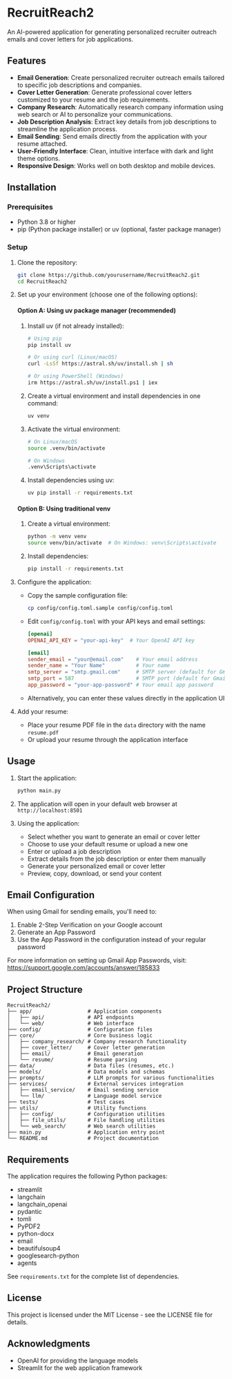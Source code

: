 # RecruitReach2

An AI-powered application for generating personalized recruiter outreach emails and cover letters for job applications.

## Features

- **Email Generation**: Create personalized recruiter outreach emails tailored to specific job descriptions and companies.
- **Cover Letter Generation**: Generate professional cover letters customized to your resume and the job requirements.
- **Company Research**: Automatically research company information using web search or AI to personalize your communications.
- **Job Description Analysis**: Extract key details from job descriptions to streamline the application process.
- **Email Sending**: Send emails directly from the application with your resume attached.
- **User-Friendly Interface**: Clean, intuitive interface with dark and light theme options.
- **Responsive Design**: Works well on both desktop and mobile devices.

## Installation

### Prerequisites

- Python 3.8 or higher
- pip (Python package installer) or uv (optional, faster package manager)

### Setup

1. Clone the repository:
   ```bash
   git clone https://github.com/yourusername/RecruitReach2.git
   cd RecruitReach2
   ```

2. Set up your environment (choose one of the following options):

   #### Option A: Using uv package manager (recommended)
   
   1. Install uv (if not already installed):
      ```bash
      # Using pip
      pip install uv
      
      # Or using curl (Linux/macOS)
      curl -LsSf https://astral.sh/uv/install.sh | sh
      
      # Or using PowerShell (Windows)
      irm https://astral.sh/uv/install.ps1 | iex
      ```
   
   2. Create a virtual environment and install dependencies in one command:
      ```bash
      uv venv
      ```
   
   3. Activate the virtual environment:
      ```bash
      # On Linux/macOS
      source .venv/bin/activate
      
      # On Windows
      .venv\Scripts\activate
      ```
   
   4. Install dependencies using uv:
      ```bash
      uv pip install -r requirements.txt
      ```
      
   #### Option B: Using traditional venv
   
   1. Create a virtual environment:
      ```bash
      python -m venv venv
      source venv/bin/activate  # On Windows: venv\Scripts\activate
      ```
   
   2. Install dependencies:
      ```bash
      pip install -r requirements.txt
      ```

3. Configure the application:
   - Copy the sample configuration file:
     ```bash
     cp config/config.toml.sample config/config.toml
     ```
   - Edit `config/config.toml` with your API keys and email settings:
     ```toml
     [openai]
     OPENAI_API_KEY = "your-api-key"  # Your OpenAI API key

     [email]
     sender_email = "your@email.com"    # Your email address
     sender_name = "Your Name"          # Your name
     smtp_server = "smtp.gmail.com"     # SMTP server (default for Gmail)
     smtp_port = 587                    # SMTP port (default for Gmail)
     app_password = "your-app-password" # Your email app password
     ```
   - Alternatively, you can enter these values directly in the application UI

4. Add your resume:
   - Place your resume PDF file in the `data` directory with the name `resume.pdf`
   - Or upload your resume through the application interface

## Usage

1. Start the application:
   ```bash
   python main.py
   ```

2. The application will open in your default web browser at `http://localhost:8501`

3. Using the application:
   - Select whether you want to generate an email or cover letter
   - Choose to use your default resume or upload a new one
   - Enter or upload a job description
   - Extract details from the job description or enter them manually
   - Generate your personalized email or cover letter
   - Preview, copy, download, or send your content

## Email Configuration

When using Gmail for sending emails, you'll need to:
1. Enable 2-Step Verification on your Google account
2. Generate an App Password
3. Use the App Password in the configuration instead of your regular password

For more information on setting up Gmail App Passwords, visit: https://support.google.com/accounts/answer/185833

## Project Structure

```
RecruitReach2/
├── app/                  # Application components
│   ├── api/              # API endpoints
│   └── web/              # Web interface
├── config/               # Configuration files
├── core/                 # Core business logic
│   ├── company_research/ # Company research functionality
│   ├── cover_letter/     # Cover letter generation
│   ├── email/            # Email generation
│   └── resume/           # Resume parsing
├── data/                 # Data files (resumes, etc.)
├── models/               # Data models and schemas
├── prompts/              # LLM prompts for various functionalities
├── services/             # External services integration
│   ├── email_service/    # Email sending service
│   └── llm/              # Language model service
├── tests/                # Test cases
├── utils/                # Utility functions
│   ├── config/           # Configuration utilities
│   ├── file_utils/       # File handling utilities
│   └── web_search/       # Web search utilities
├── main.py               # Application entry point
└── README.md             # Project documentation
```

## Requirements

The application requires the following Python packages:
- streamlit
- langchain
- langchain_openai
- pydantic
- tomli
- PyPDF2
- python-docx
- email
- beautifulsoup4
- googlesearch-python
- agents

See `requirements.txt` for the complete list of dependencies.

## License

This project is licensed under the MIT License - see the LICENSE file for details.

## Acknowledgments

- OpenAI for providing the language models
- Streamlit for the web application framework
